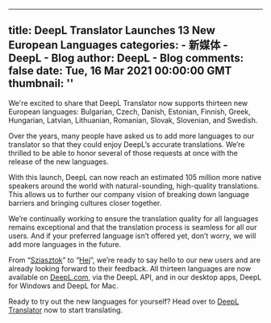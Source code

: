 
---
title: DeepL Translator Launches 13 New European Languages
categories: 
    - 新媒体
    - DeepL - Blog
author: DeepL - Blog
comments: false
date: Tue, 16 Mar 2021 00:00:00 GMT
thumbnail: ''
---

<div>   
<p>We're excited to share that DeepL Translator now supports thirteen new European languages: Bulgarian, Czech, Danish, Estonian, Finnish, Greek, Hungarian, Latvian, Lithuanian, Romanian, Slovak, Slovenian, and Swedish.</p>     <p>Over the years, many people have asked us to add more languages to our translator so that they could enjoy DeepL’s accurate translations. We’re thrilled to be able to honor several of those requests at once with the release of the new languages.</p>     <p>With this launch, DeepL can now reach an estimated 105 million more native speakers around the world with natural-sounding, high-quality translations. This allows us to further our company vision of breaking down language barriers and bringing cultures closer together.</p>     <p>We’re continually working to ensure the translation quality for all languages remains exceptional and that the translation process is seamless for all our users. And if your preferred language isn’t offered yet, don’t worry, we will add more languages in the future.</p>     <p>From “<a href="https://www.deepl.com/translator#hu/en/Sziasztok"><span lang="hu">Sziasztok</span></a>” to “<a href="https://www.deepl.com/translator#sv/en/Hej"><span lang="sv">Hej</span></a>”, we’re ready to say hello to our new users and are already looking forward to their feedback. All thirteen languages are now available on <a href="https://www.deepl.com/translator">DeepL.com</a>, via the DeepL API, and in our desktop apps, DeepL for Windows and DeepL for Mac.</p>     <p>Ready to try out the new languages for yourself? Head over to <a href="https://www.deepl.com/translator">DeepL Translator</a> now to start translating.</p>  
</div>
            